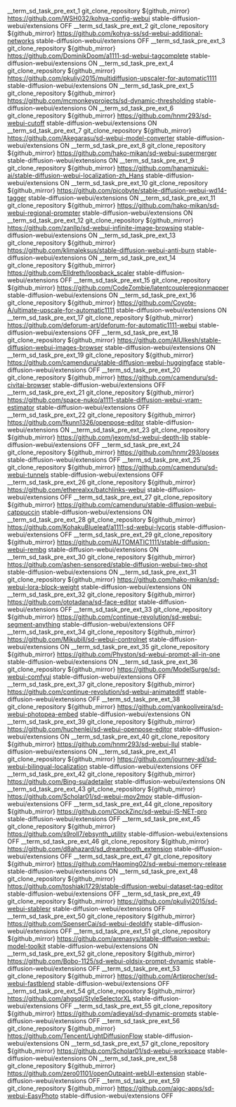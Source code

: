 __term_sd_task_pre_ext_1 git_clone_repository ${github_mirror} https://github.com/WSH032/kohya-config-webui stable-diffusion-webui/extensions OFF
__term_sd_task_pre_ext_2 git_clone_repository ${github_mirror} https://github.com/kohya-ss/sd-webui-additional-networks stable-diffusion-webui/extensions OFF
__term_sd_task_pre_ext_3 git_clone_repository ${github_mirror} https://github.com/DominikDoom/a1111-sd-webui-tagcomplete stable-diffusion-webui/extensions ON
__term_sd_task_pre_ext_4 git_clone_repository ${github_mirror} https://github.com/pkuliyi2015/multidiffusion-upscaler-for-automatic1111 stable-diffusion-webui/extensions ON
__term_sd_task_pre_ext_5 git_clone_repository ${github_mirror} https://github.com/mcmonkeyprojects/sd-dynamic-thresholding stable-diffusion-webui/extensions ON
__term_sd_task_pre_ext_6 git_clone_repository ${github_mirror} https://github.com/hnmr293/sd-webui-cutoff stable-diffusion-webui/extensions ON
__term_sd_task_pre_ext_7 git_clone_repository ${github_mirror} https://github.com/Akegarasu/sd-webui-model-converter stable-diffusion-webui/extensions ON
__term_sd_task_pre_ext_8 git_clone_repository ${github_mirror} https://github.com/hako-mikan/sd-webui-supermerger stable-diffusion-webui/extensions ON
__term_sd_task_pre_ext_9 git_clone_repository ${github_mirror} https://github.com/hanamizuki-ai/stable-diffusion-webui-localization-zh_Hans stable-diffusion-webui/extensions ON
__term_sd_task_pre_ext_10 git_clone_repository ${github_mirror} https://github.com/picobyte/stable-diffusion-webui-wd14-tagger stable-diffusion-webui/extensions ON
__term_sd_task_pre_ext_11 git_clone_repository ${github_mirror} https://github.com/hako-mikan/sd-webui-regional-prompter stable-diffusion-webui/extensions ON
__term_sd_task_pre_ext_12 git_clone_repository ${github_mirror} https://github.com/zanllp/sd-webui-infinite-image-browsing stable-diffusion-webui/extensions ON
__term_sd_task_pre_ext_13 git_clone_repository ${github_mirror} https://github.com/klimaleksus/stable-diffusion-webui-anti-burn stable-diffusion-webui/extensions ON
__term_sd_task_pre_ext_14 git_clone_repository ${github_mirror} https://github.com/Elldreth/loopback_scaler stable-diffusion-webui/extensions OFF
__term_sd_task_pre_ext_15 git_clone_repository ${github_mirror} https://github.com/CodeZombie/latentcoupleregionmapper stable-diffusion-webui/extensions ON
__term_sd_task_pre_ext_16 git_clone_repository ${github_mirror} https://github.com/Coyote-A/ultimate-upscale-for-automatic1111 stable-diffusion-webui/extensions ON
__term_sd_task_pre_ext_17 git_clone_repository ${github_mirror} https://github.com/deforum-art/deforum-for-automatic1111-webui stable-diffusion-webui/extensions OFF
__term_sd_task_pre_ext_18 git_clone_repository ${github_mirror} https://github.com/AlUlkesh/stable-diffusion-webui-images-browser stable-diffusion-webui/extensions ON
__term_sd_task_pre_ext_19 git_clone_repository ${github_mirror} https://github.com/camenduru/stable-diffusion-webui-huggingface stable-diffusion-webui/extensions OFF
__term_sd_task_pre_ext_20 git_clone_repository ${github_mirror} https://github.com/camenduru/sd-civitai-browser stable-diffusion-webui/extensions OFF
__term_sd_task_pre_ext_21 git_clone_repository ${github_mirror} https://github.com/space-nuko/a1111-stable-diffusion-webui-vram-estimator stable-diffusion-webui/extensions OFF
__term_sd_task_pre_ext_22 git_clone_repository ${github_mirror} https://github.com/fkunn1326/openpose-editor stable-diffusion-webui/extensions ON
__term_sd_task_pre_ext_23 git_clone_repository ${github_mirror} https://github.com/jexom/sd-webui-depth-lib stable-diffusion-webui/extensions OFF
__term_sd_task_pre_ext_24 git_clone_repository ${github_mirror} https://github.com/hnmr293/posex stable-diffusion-webui/extensions OFF
__term_sd_task_pre_ext_25 git_clone_repository ${github_mirror} https://github.com/camenduru/sd-webui-tunnels stable-diffusion-webui/extensions OFF
__term_sd_task_pre_ext_26 git_clone_repository ${github_mirror} https://github.com/etherealxx/batchlinks-webui stable-diffusion-webui/extensions OFF
__term_sd_task_pre_ext_27 git_clone_repository ${github_mirror} https://github.com/camenduru/stable-diffusion-webui-catppuccin stable-diffusion-webui/extensions ON
__term_sd_task_pre_ext_28 git_clone_repository ${github_mirror} https://github.com/KohakuBlueleaf/a1111-sd-webui-lycoris stable-diffusion-webui/extensions OFF
__term_sd_task_pre_ext_29 git_clone_repository ${github_mirror} https://github.com/AUTOMATIC1111/stable-diffusion-webui-rembg stable-diffusion-webui/extensions ON
__term_sd_task_pre_ext_30 git_clone_repository ${github_mirror} https://github.com/ashen-sensored/stable-diffusion-webui-two-shot stable-diffusion-webui/extensions ON
__term_sd_task_pre_ext_31 git_clone_repository ${github_mirror} https://github.com/hako-mikan/sd-webui-lora-block-weight stable-diffusion-webui/extensions ON
__term_sd_task_pre_ext_32 git_clone_repository ${github_mirror} https://github.com/ototadana/sd-face-editor stable-diffusion-webui/extensions OFF
__term_sd_task_pre_ext_33 git_clone_repository ${github_mirror} https://github.com/continue-revolution/sd-webui-segment-anything stable-diffusion-webui/extensions OFF
__term_sd_task_pre_ext_34 git_clone_repository ${github_mirror} https://github.com/Mikubill/sd-webui-controlnet stable-diffusion-webui/extensions ON
__term_sd_task_pre_ext_35 git_clone_repository ${github_mirror} https://github.com/Physton/sd-webui-prompt-all-in-one stable-diffusion-webui/extensions ON
__term_sd_task_pre_ext_36 git_clone_repository ${github_mirror} https://github.com/ModelSurge/sd-webui-comfyui stable-diffusion-webui/extensions OFF
__term_sd_task_pre_ext_37 git_clone_repository ${github_mirror} https://github.com/continue-revolution/sd-webui-animatediff stable-diffusion-webui/extensions OFF
__term_sd_task_pre_ext_38 git_clone_repository ${github_mirror} https://github.com/yankooliveira/sd-webui-photopea-embed stable-diffusion-webui/extensions ON
__term_sd_task_pre_ext_39 git_clone_repository ${github_mirror} https://github.com/huchenlei/sd-webui-openpose-editor stable-diffusion-webui/extensions ON
__term_sd_task_pre_ext_40 git_clone_repository ${github_mirror} https://github.com/hnmr293/sd-webui-llul stable-diffusion-webui/extensions ON
__term_sd_task_pre_ext_41 git_clone_repository ${github_mirror} https://github.com/journey-ad/sd-webui-bilingual-localization stable-diffusion-webui/extensions OFF
__term_sd_task_pre_ext_42 git_clone_repository ${github_mirror} https://github.com/Bing-su/adetailer stable-diffusion-webui/extensions ON
__term_sd_task_pre_ext_43 git_clone_repository ${github_mirror} https://github.com/Scholar01/sd-webui-mov2mov stable-diffusion-webui/extensions OFF
__term_sd_task_pre_ext_44 git_clone_repository ${github_mirror} https://github.com/ClockZinc/sd-webui-IS-NET-pro stable-diffusion-webui/extensions OFF
__term_sd_task_pre_ext_45 git_clone_repository ${github_mirror} https://github.com/s9roll7/ebsynth_utility stable-diffusion-webui/extensions OFF
__term_sd_task_pre_ext_46 git_clone_repository ${github_mirror} https://github.com/d8ahazard/sd_dreambooth_extension stable-diffusion-webui/extensions OFF
__term_sd_task_pre_ext_47 git_clone_repository ${github_mirror} https://github.com/Haoming02/sd-webui-memory-release stable-diffusion-webui/extensions ON
__term_sd_task_pre_ext_48 git_clone_repository ${github_mirror} https://github.com/toshiaki1729/stable-diffusion-webui-dataset-tag-editor stable-diffusion-webui/extensions OFF
__term_sd_task_pre_ext_49 git_clone_repository ${github_mirror} https://github.com/pkuliyi2015/sd-webui-stablesr stable-diffusion-webui/extensions OFF
__term_sd_task_pre_ext_50 git_clone_repository ${github_mirror} https://github.com/SpenserCai/sd-webui-deoldify stable-diffusion-webui/extensions OFF
__term_sd_task_pre_ext_51 git_clone_repository ${github_mirror} https://github.com/arenasys/stable-diffusion-webui-model-toolkit stable-diffusion-webui/extensions ON
__term_sd_task_pre_ext_52 git_clone_repository ${github_mirror} https://github.com/Bobo-1125/sd-webui-oldsix-prompt-dynamic stable-diffusion-webui/extensions OFF
__term_sd_task_pre_ext_53 git_clone_repository ${github_mirror} https://github.com/Artiprocher/sd-webui-fastblend stable-diffusion-webui/extensions OFF
__term_sd_task_pre_ext_54 git_clone_repository ${github_mirror} https://github.com/ahgsql/StyleSelectorXL stable-diffusion-webui/extensions OFF
__term_sd_task_pre_ext_55 git_clone_repository ${github_mirror} https://github.com/adieyal/sd-dynamic-prompts stable-diffusion-webui/extensions OFF
__term_sd_task_pre_ext_56 git_clone_repository ${github_mirror} https://github.com/Tencent/LightDiffusionFlow stable-diffusion-webui/extensions ON
__term_sd_task_pre_ext_57 git_clone_repository ${github_mirror} https://github.com/Scholar01/sd-webui-workspace stable-diffusion-webui/extensions ON
__term_sd_task_pre_ext_58 git_clone_repository ${github_mirror} https://github.com/zero01101/openOutpaint-webUI-extension stable-diffusion-webui/extensions OFF
__term_sd_task_pre_ext_59 git_clone_repository ${github_mirror} https://github.com/aigc-apps/sd-webui-EasyPhoto stable-diffusion-webui/extensions OFF